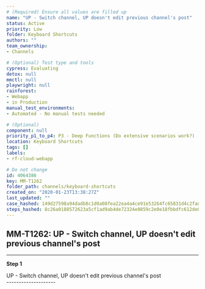 ```yaml
---
# (Required) Ensure all values are filled up
name: "UP - Switch channel, UP doesn't edit previous channel's post"
status: Active
priority: Low
folder: Keyboard Shortcuts
authors: ""
team_ownership: 
- Channels

# (Optional) Test type and tools
cypress: Evaluating
detox: null
mmctl: null
playwright: null
rainforest: 
- Webapp
- in Production
manual_test_environments: 
- Automated - No manual tests needed

# (Optional)
component: null
priority_p1_to_p4: P3 - Deep Functions (Do extensive scenarios work?)
location: Keyboard Shortcuts
tags: []
labels: 
- rf-cloud-webapp

# Do not change
id: 4064386
key: MM-T1262
folder_path: channels/keyboard-shortcuts
created_on: "2020-01-23T13:38:27Z"
last_updated: ""
case_hashed: 149d27598a94dadb8c1d0a08fea22ea4a4ce91e53264fc65831d4c2fad3a08a35a1d1aa47263030dd0a4a730feb46a5e
steps_hashed: 8c26a0188572623a5cf1ad9ab4de72324e0859c2e0e18fbbdfc612de0eb1e6dcd60e28e706eba1d7d5f7bf93e2287917
---
```


## MM-T1262: UP - Switch channel, UP doesn't edit previous channel's post

---

**Step 1**

UP - Switch channel, UP doesn't edit previous channel's post\
\--------------------
